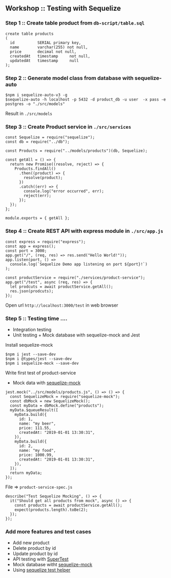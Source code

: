 ## Workshop :: Testing with Sequelize

### Step 1 :: Create table product from `db-script/table.sql`

```
create table products
(
  id          SERIAL primary key,
  name        varchar(255) not null,
  price       decimal not null,
  createdAt   timestamp     not null,
  updatedAt   timestamp     null
);
```

### Step 2 :: Generate model class from database with sequelize-auto

```
$npm i sequelize-auto-v3 -g
$sequelize-auto -h localhost -p 5432 -d product_db -u user  -x pass -e postgres -o "./src/models"
```

Result in `./src/models`

### Step 3 :: Create Product service in `./src/services`

```
const Sequelize = require("sequelize");
const db = require("../db");

const Products = require("../models/products")(db, Sequelize);

const getAll = () => {
  return new Promise((resolve, reject) => {
    Products.findAll()
      .then((product) => {
        resolve(product);
      })
      .catch((err) => {
        console.log("error occurred", err);
        reject(err);
      });
  });
};

module.exports = { getAll };
```

### Step 4 :: Create REST API with express module in `./src/app.js`

```
const express = require("express");
const app = express();
const port = 3000;
app.get("/", (req, res) => res.send("Hello World!"));
app.listen(port, () =>
  console.log(`Sequelize Demo app listening on port ${port}!`)
);

const productService = require("./services/product-service");
app.get("/test", async (req, res) => {
  let prodcuts = await productService.getAll();
  res.json(prodcuts);
});

```

Open url `http://localhost:3000/test` in web browser

### Step 5 :: Testing time ....

- Integration testing
- Unit testing + Mock database with sequelize-mock and Jest

Install sequelize-mock

```
$npm i jest --save-dev
$npm i @types/jest --save-dev
$npm i sequelize-mock --save-dev
```

Write first test of product-service

- Mock data with [sequelize-mock](https://sequelize-mock.readthedocs.io/en/stable/api/model/)

```
jest.mock("../src/models/products.js", () => () => {
  const SequelizeMock = require("sequelize-mock");
  const dbMock = new SequelizeMock();
  const myData = dbMock.define("products");
  myData.$queueResult([
    myData.build({
      id: 1,
      name: "my beer",
      price: 111.55,
      createdAt: "2019-01-01 13:30:31",
    }),
    myData.build({
      id: 2,
      name: "my food",
      price: 1000.99,
      createdAt: "2019-01-01 13:30:31",
    }),
  ]);
  return myData;
});
```

File => `product-service-spec.js`

```
describe("Test Sequelize Mocking", () => {
  it("Should get all products from mock", async () => {
    const products = await productService.getAll();
    expect(products.length).toBe(2);
  });
});
```

### Add more features and test cases

- Add new product
- Delete product by id
- Update product by id
- API testing with [SuperTest](https://github.com/visionmedia/supertest)
- Mock database witht [sequelize-mock](https://sequelize-mock.readthedocs.io/en/stable/docs/mock-queries/)
- Using [sequelize test helper](https://www.npmjs.com/package/sequelize-test-helpers)
